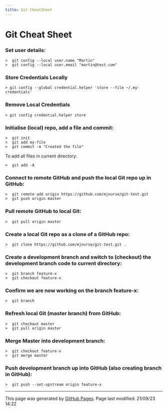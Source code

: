 ```yaml
---
title: Git CheatSheet
---
```


# Git Cheat Sheet

### Set user details:
```
>  git config --local user.name "Martin" 
>  git config --local user.email "martin@test.com" 
```
### Store Credentials Locally
```
> git config --global credential.helper 'store --file ~/.my-credentials'
```
### Remove Local Credentials
```
> git config credential.helper store
```
### Initialise (local) repo, add a file and commit:
```
>  git init 
>  git add my-file 
>  git commit -m "Created the file" 
```
To add all files in current directory:
```
>  git add -A
```

### Connect to remote GitHub and push the local Git repo up in GitHub:
```
>  git remote add origin https://github.com/mjnurse/git-test.git 
>  git push origin master 
```
### Pull remote GitHub to local Git:
```
>  git pull origin master
```
### Create a local Git repo as a clone of a GitHub repo:
```
>  git clone https://github.com/mjnurse/git-test.git . 
```
### Create a development branch and switch to (checkout) the development branch code to current directory:
```
>  git branch feature-x 
>  git checkout feature-x 
```
### Confirm we are now working on the branch feature-x:
```
>  git branch 
```
### Refresh local Git (master branch) from GitHub:
```
>  git checkout master 
>  git pull origin master 
```
### Merge Master into development branch:
```
>  git checkout feature-x 
>  git merge master 
```
### Push development branch up into GitHub (also creating branch in GitHub):
```
>  git push --set-upstream origin feature-x 
```

<hr>
<p class="pagedate">This page was generated by <a href=".">GitHub Pages</a>.  Page last modified: 21/09/23 14:22</p>
